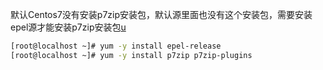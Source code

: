 



默认Centos7没有安装p7zip安装包，默认源里面也没有这个安装包，需要安装epel源才能安装p7zip安装包[u](https://www.linuxprobe.com/centos7-7zip-compression.html)

```bash
[root@localhost ~]# yum -y install epel-release
[root@localhost ~]# yum -y install p7zip p7zip-plugins
```

